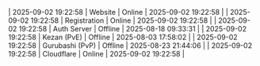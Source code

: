 | 2025-09-02 19:22:58 | Website | Online | 2025-09-02 19:22:58 |
| 2025-09-02 19:22:58 | Registration | Online | 2025-09-02 19:22:58 |
| 2025-09-02 19:22:58 | Auth Server | Offline | 2025-08-18 09:33:31 |
| 2025-09-02 19:22:58 | Kezan (PvE) | Offline | 2025-08-03 17:58:02 |
| 2025-09-02 19:22:58 | Gurubashi (PvP) | Offline | 2025-08-23 21:44:06 |
| 2025-09-02 19:22:58 | Cloudflare | Online | 2025-09-02 19:22:58 |
